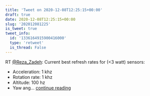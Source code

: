```yaml
---
title: 'Tweet on 2020-12-08T12:25:15+00:00'
draft: true
date: 2020-12-08T12:25:15+00:00
slug: '202012081225'
is_tweet: true
tweet_info:
  id: '1336164915900416000'
  type: 'retweet'
  is_thread: False
---
```




RT [@Reza_Zadeh](https://x.com/Reza_Zadeh): Current best refresh rates for (&lt;3 watt) sensors:
- Acceleration: 1 khz
- Rotation rate: 1 khz
- Altitude: 100 hz
- Yaw ang… [continue reading](https://x.com/sytelus/status/1336164915900416000)
